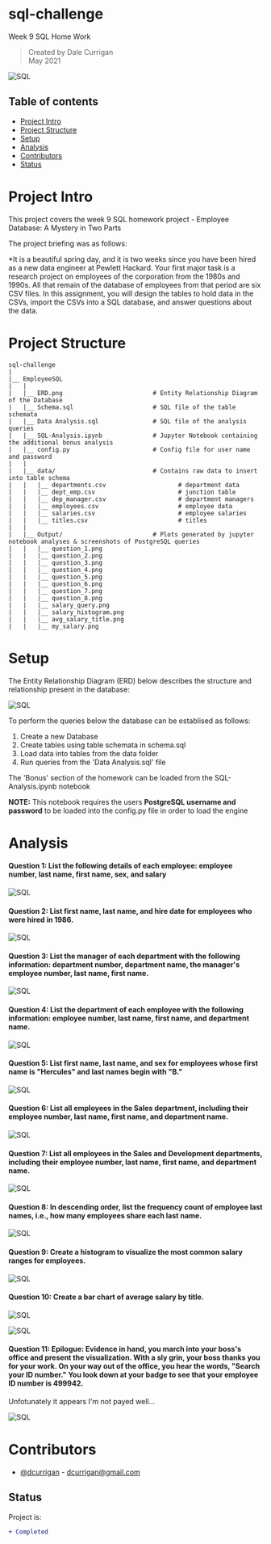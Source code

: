 # sql-challenge
Week 9 SQL Home Work

> Created by Dale Currigan  
> May 2021  
  
![SQL](Output/sql.png)    

## Table of contents  
* [Project Intro](#Project-Intro)  
* [Project Structure](#Project-Structure)  
* [Setup](#Setup)  
* [Analysis](#Analysis)  
* [Contributors](#Contributors)  
* [Status](#Status)  

# Project Intro
This project covers the week 9 SQL homework project - Employee Database: A Mystery in Two Parts  
  
The project briefing was as follows:  
  
*It is a beautiful spring day, and it is two weeks since you have been hired as a new data engineer at Pewlett Hackard. Your first major task is a research project on employees of the corporation from the 1980s and 1990s. All that remain of the database of employees from that period are six CSV files.
In this assignment, you will design the tables to hold data in the CSVs, import the CSVs into a SQL database, and answer questions about the data. 


# Project Structure
```
sql-challenge   
|  
|__ EmployeeSQL  
|   | 
|   |__ ERD.png                         # Entity Relationship Diagram of the Database
|   |__ Schema.sql                      # SQL file of the table schemata
|   |__ Data Analysis.sql               # SQL file of the analysis queries 
|   |__ SQL-Analysis.ipynb              # Jupyter Notebook containing the additional bonus analysis
|   |__ config.py                       # Config file for user name and password  
|   |
|   |__ data/                           # Contains raw data to insert into table schema  
|   |   |__ departments.csv                    # department data  
|   |   |__ dept_emp.csv                       # junction table  
|   |   |__ dep_manager.csv                    # department managers  
|   |   |__ employees.csv                      # employee data  
|   |   |__ salaries.csv                       # employee salaries  
|   |   |__ titles.csv                         # titles  
|   |   
|   |__ Output/                         # Plots generated by jupyter notebook analyses & screenshots of PostgreSQL queries  
|   |   |__ question_1.png
|   |   |__ question_2.png
|   |   |__ question_3.png
|   |   |__ question_4.png
|   |   |__ question_5.png
|   |   |__ question_6.png
|   |   |__ question_7.png
|   |   |__ question_8.png
|   |   |__ salary_query.png  
|   |   |__ salary_histogram.png
|   |   |__ avg_salary_title.png
|   |   |__ my_salary.png
``` 
  
# Setup 
The Entity Relationship Diagram (ERD) below describes the structure and relationship present in the database:  

![SQL](ERD.png)  
  
To perform the queries below the database can be establised as follows:  
1. Create a new Database   
2. Create tables using table schemata in schema.sql  
3. Load data into tables from the data folder  
4. Run queries from the 'Data Analysis.sql' file  
  
The 'Bonus' section of the homework can be loaded from the SQL-Analysis.ipynb notebook   
  
**NOTE:** This notebook requires the users **PostgreSQL username and password** to be loaded into the config.py file in order to load the engine  
  
  
# Analysis  
  
#### Question 1: List the following details of each employee: employee number, last name, first name, sex, and salary   

![SQL](Output/question_1.png)  

#### Question 2: List first name, last name, and hire date for employees who were hired in 1986.

![SQL](Output/question_21.png)  

#### Question 3: List the manager of each department with the following information: department number, department name, the manager's employee number, last name, first name. 
  
![SQL](Output/question_3.png)   
   
#### Question 4: List the department of each employee with the following information: employee number, last name, first name, and department name. 
  
![SQL](Output/question_4.png)  

#### Question 5: List first name, last name, and sex for employees whose first name is "Hercules" and last names begin with "B." 

![SQL](Output/question_5.png)  

#### Question 6: List all employees in the Sales department, including their employee number, last name, first name, and department name. 

![SQL](Output/question_6.png)  

#### Question 7: List all employees in the Sales and Development departments, including their employee number, last name, first name, and department name. 

![SQL](Output/question_7.png)  

#### Question 8: In descending order, list the frequency count of employee last names, i.e., how many employees share each last name.

![SQL](Output/question_8.png)  

#### Question 9: Create a histogram to visualize the most common salary ranges for employees.

![SQL](Output/salary_histogram.png)  

#### Question 10: Create a bar chart of average salary by title.

![SQL](Output/salary_query.png)  
  
![SQL](Output/avg_salary_title.png)  

#### Question 11: Epilogue: Evidence in hand, you march into your boss's office and present the visualization. With a sly grin, your boss thanks you for your work. On your way out of the office, you hear the words, "Search your ID number." You look down at your badge to see that your employee ID number is 499942.

Unfotunately it appears I'm not payed well...  
  
![SQL](Output/my_salary.png)  

    
# Contributors  
- [@dcurrigan](https://github.com/dcurrigan) - <dcurrigan@gmail.com>


## Status
Project is: 
````diff 
+ Completed
````
